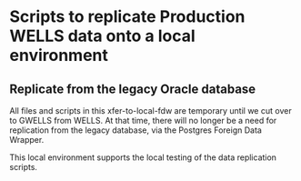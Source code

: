 # Scripts to replicate Production WELLS data onto a local environment

## Replicate from the legacy Oracle database

All files and scripts in this xfer-to-local-fdw are temporary until we cut over to GWELLS from WELLS.  At that time, there will no longer be a need for replication from the legacy database, via the Postgres Foreign Data Wrapper.

This local environment supports the local testing of the data replication scripts.